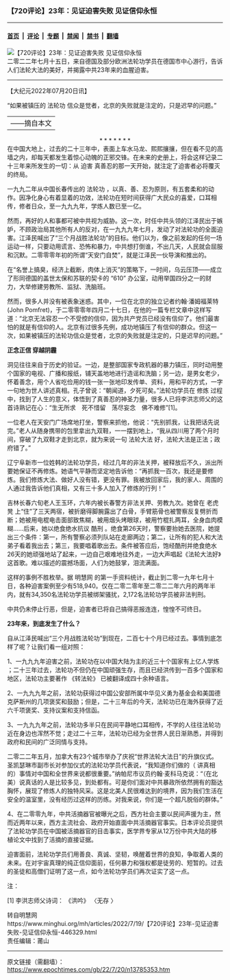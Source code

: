 ### 【720评论】23年：见证迫害失败 见证信仰永恒

---

#### [首页](../../../..?n13785353) &nbsp;|&nbsp; [评论](../../../../../epoch-comment?n13785353) &nbsp;|&nbsp; [专题](../../../../../epoch-special?n13785353) &nbsp;|&nbsp; [禁闻](../../../../../epoch-news?n13785353) &nbsp;|&nbsp; [禁书](../../../../../books?n13785353) &nbsp;|&nbsp; [翻墙](https://github.com/gfw-breaker/nogfw/blob/master/README.md?n13785353)


<div><img alt="【720评论】23年：见证迫害失败 见证信仰永恒" class="attachment-djy_600_400 size-djy_600_400 wp-post-image" src="https://i.epochtimes.com/assets/uploads/2022/07/id13785363-2022-7-19-germany-berlin_08-600x400.jpg"/>
<div class="caption">
 二零二二年七月十五日，来自德国及部分欧洲法轮功学员在德国市中心游行，告诉人们法轮大法的美好，并揭露中共23年来的血腥迫害。
</div></div><hr/><div class="post_content" id="artbody" itemprop="articleBody">
 <!-- article content begin -->
 <p>
  【大纪元2022年07月20日讯】
 </p>
 <div id="ar_bArticleContent_OuterFrame">
  <div class="ar_AuthorDate">
   <div class="ar_datesocial">
    <div class="ar_articleContent" id="ar_bArticleContent">
     <div class="ar_articleprint">
      <span class="twittersocial">
      </span>
      <span class="facebooksocial">
      </span>
      “如果被镇压的
      <ok href="https://www.epochtimes.com/gb/tag/%E6%B3%95%E8%BD%AE%E5%8A%9F.html">
       法轮功
      </ok>
      信众是觉者，北京的失败就是注定的，只是迟早的问题。”
     </div>
     <div align="right">
      <table border="0" cellpadding="0" width="30%">
       <tbody>
        <tr align="center">
         <td>
          ——摘自本文
         </td>
        </tr>
       </tbody>
      </table>
     </div>
     <p>
      <center>
       * * * * * * *
      </center>
      在中国大地上，过去的二十三年中，表面上车水马龙、熙熙攘攘，但在看不见的高墙之内，却每天都发生着惊心动魄的正邪交锋。在未来的史册上，将会这样记录二十三年来所发生的一切：从
      <ok href="https://www.minghui.org/mh/glossary.html#37">
       迫害
      </ok>
      真善忍的那一天开始，就注定了迫害者必将覆灭的终局。
     </p>
     <p>
      一九九二年从中国长春传出的
      <ok href="https://www.epochtimes.com/gb/tag/%E6%B3%95%E8%BD%AE%E5%8A%9F.html">
       法轮功
      </ok>
      ，以真、善、忍为原则，有五套柔和的动作。因净化身心有着显着的功效，法轮功在短时间获得广大民众的喜爱，口耳相传，修者日众，至一九九九年，学炼人数已至一亿。
     </p>
     <p>
      然而，再好的人和事都可被中共视为威胁。这一次，时任中共头领的江泽民出于嫉妒，不顾政治局其他所有人的反对，在一九九九年七月，发动了对法轮功的全面迫害。江泽民喊出了“三个月战胜法轮功”的目标。他们以为，像之前发起的任何一场运动一样，只要动用谎言、恐怖和暴力，中共想打倒谁，不出几天，人民就会屈服和沉默。二零零零年初的所谓“天安门自焚”，就是江泽民一伙导演和推出的。
     </p>
     <p>
      在“名誉上搞臭，经济上截断，肉体上消灭”的策略下，一时间，乌云压顶——成立了形同德国的盖世太保和苏联的契卡的
      <ok href="https://www.minghui.org/mh/glossary.html#3">
       “610”
      </ok>
      办公室，动用举国四分之一的财力，大举修建劳教所、监狱、洗脑班。
     </p>
     <p>
      然而，很多人并没有被表象迷惑。其中，一位在北京的独立记者约翰·潘姆福莱特(John Pomfret)，于二零零零年四月二十七日，在他的一篇专栏文章中这样写道：“北京无法容忍一个不受控的信仰，因为共产党员已经没有信仰了。他们最害怕的就是有信仰的人。北京有过很多先例，成功地镇压了有信仰的群众。但这一次，如果被镇压的法轮功信众是觉者，北京的失败就是注定的，只是迟早的问题。”
     </p>
     <p>
      <b>
       正念正信 穿越阴霾
      </b>
     </p>
     <p>
      洞见往往来自于历史的验证。一边，是整部国家专政机器的暴力镇压，同时动用整个国家的电视、广播和报纸，铺天盖地地进行造谣和洗脑；另一边，是男女老少，怀着善念，用个人省吃俭用的钱一张一张地印发传单、资料，用和平的方式，一字一句地为世人讲述真相。孔子曾说：“朝闻道，夕死可矣。”法轮功学员在
      <ok href="https://www.minghui.org/mh/glossary.html#34">
       修炼
      </ok>
      过程中，找到了人生的意义，体悟到了真善忍的神圣力量，很多人已将李洪志师父的这首诗熟记在心：“生无所求　死不惜留　荡尽妄念　佛不难修”[1]。
     </p>
     <p>
      一位老人在天安门广场席地打坐，警察来抓他，他说：“先别抓我，让我把话先说完。”老人从随身携带的包里拿出九双鞋，一一摆到地上，“我从四川用了两个月时间，穿破了九双鞋才走到北京，就为来说一句
      <ok href="https://www.minghui.org/mh/glossary.html#1">
       法轮大法
      </ok>
      好，法轮大法是正法；政府错了。”
     </p>
     <p>
      辽宁阜新市一位姓韩的法轮功学员，经过几年的非法关押，被释放后不久，派出所要她保证不再修炼。她语气平静而坚定地告诉他：“再抓我一百次，我还是要修炼。我们修炼大法、做好人没有错，更没有罪。我被放回家后，我的家人、周围的人通过我告诉他们真相，又有三十多人加入了修炼的行列！”
     </p>
     <p>
      吉林长春六旬老人王玉环，六年内被长春警方非法关押、劳教九次。她曾在
      <ok href="https://www.minghui.org/mh/glossary.html#29">
       老虎凳
      </ok>
      上“住”了三天两宿，被折磨得脚腕露出了白骨，手臂筋骨也被警察反复劈折而断；她被用电棍电击面部致焦糊，被用烟头烤眼球，被用竹棍扎两耳，全身血肉模糊……后来，她以绝食绝水抗议
      <ok href="https://www.minghui.org/mh/glossary.html#38">
       酷刑
      </ok>
      。绝食第26天时，警察要抬她去医院，她提出三个条件：第一，所有警察必须列队站在走廊两边；第二，让所有的犯人和大法弟子看着我出去；第三，我要唱着歌出去。条件被答应后，饱经酷刑并绝食绝水26天的她顽强地站了起来，一边自己艰难地往外走，一边大声唱起《法轮大法好》这首歌。难以描述的震撼场面，人们为她鼓掌，泪流满面。
     </p>
     <p>
      这样的事例不胜枚举。据
      <ok href="https://www.minghui.org/mh/glossary.html#2">
       明慧网
      </ok>
      的第一手资料统计，截止到二零一九年七月十日，各种迫害案例至少有518,940。仅在二零二零年至二零二二年六月的两年半内，就有34,350名法轮功学员被绑架骚扰，2,172名法轮功学员被非法判刑。
     </p>
     <p>
      中共仍未停止行恶，但是，迫害者已将自己搞得恶报连连，惶惶不可终日。
     </p>
     <p>
      <b>
       23年来，到底发生了什么？
      </b>
     </p>
     <p>
      自从江泽民喊出“三个月战胜法轮功”到现在，二百七十个月已经过去。事情到底怎样了呢？让我们看一组对照：
     </p>
     <p>
      1、一九九九年迫害之前，法轮功在以中国大陆为主的近三十个国家有上亿人学炼 ；二十三年过去，法轮功不但仍在中国顽强生存，而且已经洪传到一百多个国家和地区，法轮功主要著作
      <ok href="https://www.tiantibooks.org/products/zhuan-falun-simplified-chinese">
       《转法轮》
      </ok>
      已被翻译成四十余种语言。
     </p>
     <p>
      2、一九九九年之前，法轮功获得过中国公安部所属中华见义勇为基金会和美国德克萨斯州的几项褒奖和鼓励；但是，二十三年后的今天，法轮功已在海外获得了近六千项褒奖、支持议案和支持信函。
     </p>
     <p>
      3、一九九九年之前，法轮功多半只在民间平静地口耳相传，不学的人往往法轮功近在身边也浑然不觉；走过二十三年，法轮功已经为全世界人民日渐熟悉，并得到政府和民间的广泛同情与支持。
     </p>
     <p>
      二零二二年五月，加拿大有23个城市举办了庆祝“世界法轮大法日”的升旗仪式。圣凯瑟琳市副市长对参加仪式的法轮功学员代表说，“我知道你们做的（
      <ok href="https://www.minghui.org/mh/glossary.html#8">
       讲真相
      </ok>
      的）事情对中国和全世界来说都很重要。”纳帕尼市议员约翰·麦科马克说：“（在北美）说真话的人是比较多见，到处都有。可是你们面对中共暴政所依然拥有的豁达胸怀，展现了修炼人的独特风采。这是北美人民很难达到的境界，因为我们生活在安全的温室里，没有经历过这样的历练。对我来说，你们是一个超凡脱俗的群体。”
     </p>
     <p>
      4、在二零零九年，中共活摘器官被曝光之后，西方社会主要以民间声援为主，然而近两年以来，西方主流社会、政府开始直面中共活摘器官事实。日本评论员提供了法轮功学员在中国被活摘器官的目击事实，医学界专家从12万份中共大陆的移植论文中找到了活摘的直接证据。
     </p>
     <p>
      迫害面前，法轮功学员们用善良、真诚、坚韧，唤醒着世界的良知，争取着人类的未来。在对宇宙真理的纯正信仰面前，任何暴力和强权都是徒劳的、短暂的。过去的圣徒和高僧们证明了这一点，如今法轮功学员们再次证实了这一点。
     </p>
     <p>
      注：
     </p>
     <p>
      [1] 李洪志师父诗词：
      <ok href="https://www.minghui.org/mh/glossary.html#18">
       《洪吟》
      </ok>
      〈无存 〉
     </p>
    </div>
   </div>
  </div>
  <div id="ar_copyrightnotice">
   转自明慧网
  </div>
 </div>
 <div>
  <ok href="https://www.minghui.org/mh/articles/2022/7/19/【720评论】23年-见证迫害失败-见证信仰永恒-446329.html">
   https://www.minghui.org/mh/articles/2022/7/19/【720评论】23年-见证迫害失败-见证信仰永恒-446329.html
  </ok>
 </div>
 <div>
 </div>
 <div>
  责任编辑：莆山
 </div>
 <!-- article content end -->
 <div id="below_article_ad">
 </div>
</div>


---

原文链接（需翻墙）：https://www.epochtimes.com/gb/22/7/20/n13785353.htm